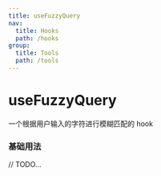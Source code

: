```yaml
---
title: useFuzzyQuery
nav:
  title: Hooks
  path: /hooks
group:
  title: Tools
  path: /tools
---
```


# useFuzzyQuery

一个根据用户输入的字符进行模糊匹配的 hook

### 基础用法

// TODO...
